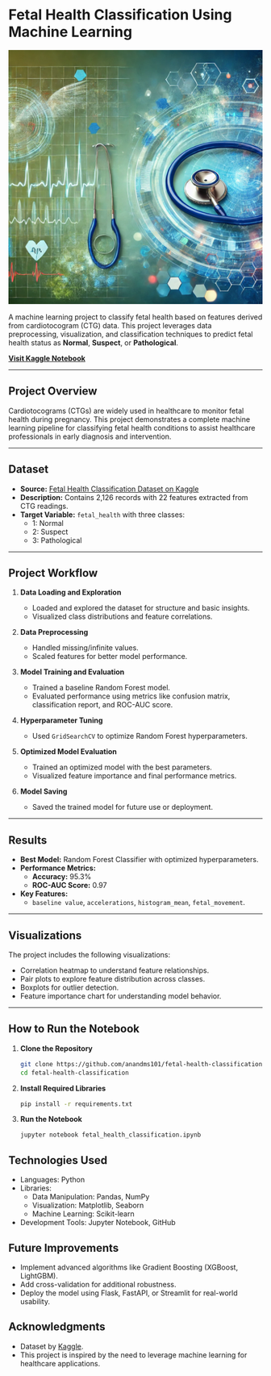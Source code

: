 # **Fetal Health Classification Using Machine Learning**
![Fetal Health Cover Image](/images/fetalHealth.jpg)

A machine learning project to classify fetal health based on features derived from cardiotocogram (CTG) data. This project leverages data preprocessing, visualization, and classification techniques to predict fetal health status as **Normal**, **Suspect**, or **Pathological**.

[**Visit Kaggle Notebook**](https://www.kaggle.com/code/anandms101/fetal-health-classification-model)

---

## **Project Overview**

Cardiotocograms (CTGs) are widely used in healthcare to monitor fetal health during pregnancy. This project demonstrates a complete machine learning pipeline for classifying fetal health conditions to assist healthcare professionals in early diagnosis and intervention.

---

## **Dataset**

- **Source:** [Fetal Health Classification Dataset on Kaggle](https://www.kaggle.com/datasets/andrewmvd/fetal-health-classification/data)
- **Description:** Contains 2,126 records with 22 features extracted from CTG readings.
- **Target Variable:** `fetal_health` with three classes:
  - 1: Normal
  - 2: Suspect
  - 3: Pathological

---

## **Project Workflow**

1. **Data Loading and Exploration**
   - Loaded and explored the dataset for structure and basic insights.
   - Visualized class distributions and feature correlations.

2. **Data Preprocessing**
   - Handled missing/infinite values.
   - Scaled features for better model performance.

3. **Model Training and Evaluation**
   - Trained a baseline Random Forest model.
   - Evaluated performance using metrics like confusion matrix, classification report, and ROC-AUC score.

4. **Hyperparameter Tuning**
   - Used `GridSearchCV` to optimize Random Forest hyperparameters.

5. **Optimized Model Evaluation**
   - Trained an optimized model with the best parameters.
   - Visualized feature importance and final performance metrics.

6. **Model Saving**
   - Saved the trained model for future use or deployment.

---

## **Results**

- **Best Model:** Random Forest Classifier with optimized hyperparameters.
- **Performance Metrics:**
  - **Accuracy:** 95.3%
  - **ROC-AUC Score:** 0.97
- **Key Features:**
  - `baseline value`, `accelerations`, `histogram_mean`, `fetal_movement`.

---

## **Visualizations**

The project includes the following visualizations:
- Correlation heatmap to understand feature relationships.
- Pair plots to explore feature distribution across classes.
- Boxplots for outlier detection.
- Feature importance chart for understanding model behavior.

---

## **How to Run the Notebook**

1. **Clone the Repository**
   ```bash
   git clone https://github.com/anandms101/fetal-health-classification.git
   cd fetal-health-classification
2. **Install Required Libraries**
    ```bash
    pip install -r requirements.txt
    ```

3. **Run the Notebook**
    ```bash
    jupyter notebook fetal_health_classification.ipynb
    ```
## **Technologies Used**
- Languages: Python
- Libraries: 
   - Data Manipulation: Pandas, NumPy
  - Visualization: Matplotlib, Seaborn
  - Machine Learning: Scikit-learn
- Development Tools: Jupyter Notebook, GitHub

## **Future Improvements**

- Implement advanced algorithms like Gradient Boosting (XGBoost, LightGBM).
- Add cross-validation for additional robustness.
- Deploy the model using Flask, FastAPI, or Streamlit for real-world usability.

## **Acknowledgments**
- Dataset by [Kaggle](https://www.kaggle.com/).
- This project is inspired by the need to leverage machine learning for healthcare applications.